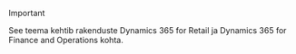 > [!IMPORTANT]
> See teema kehtib rakenduste Dynamics 365 for Retail ja Dynamics 365 for Finance and Operations kohta.
